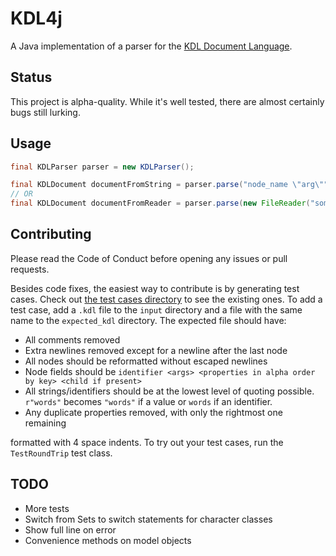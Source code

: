 # KDL4j

A Java implementation of a parser for the [KDL Document Language](https://github.com/kdl-org/kdl).

## Status

This project is alpha-quality. While it's well tested, there are almost certainly bugs still lurking.

## Usage

```java
final KDLParser parser = new KDLParser();

final KDLDocument documentFromString = parser.parse("node_name \"arg\"")
// OR
final KDLDocument documentFromReader = parser.parse(new FileReader("some/file.kdl"))
```



## Contributing

Please read the Code of Conduct before opening any issues or pull requests.

Besides code fixes, the easiest way to contribute is by generating test cases. Check out 
[the test cases directory](https://github.com/hkolbeck/kdl4j/tree/trunk/src/test/resources/test_cases) to see the existing ones.
To add a test case, add a `.kdl` file to the `input` directory and a file with the same name to the `expected_kdl` directory.
The expected file should have:

* All comments removed
* Extra newlines removed except for a newline after the last node
* All nodes should be reformatted without escaped newlines 
* Node fields should be `identifier <args> <properties in alpha order by key> <child if present>`
* All strings/identifiers should be at the lowest level of quoting possible. `r"words"` becomes `"words"` if a value or `words` 
  if an identifier.
* Any duplicate properties removed, with only the rightmost one remaining  

formatted with 4 space indents. To try out your test cases, run the `TestRoundTrip` test class.

## TODO

* More tests
* Switch from Sets to switch statements for character classes
* Show full line on error
* Convenience methods on model objects

